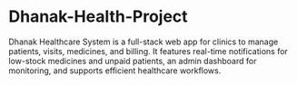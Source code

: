 # Dhanak-Health-Project
Dhanak Healthcare System is a full-stack web app for clinics to manage patients, visits, medicines, and billing. It features real-time notifications for low-stock medicines and unpaid patients, an admin dashboard for monitoring, and supports efficient healthcare workflows.
